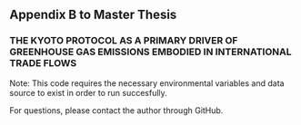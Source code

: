 
## Appendix B to Master Thesis

### THE KYOTO PROTOCOL AS A PRIMARY DRIVER OF GREENHOUSE GAS EMISSIONS EMBODIED IN INTERNATIONAL TRADE FLOWS


Note:
This code requires the necessary environmental variables and data source to exist in order to run succesfully.

For questions, please contact the author through GitHub.
